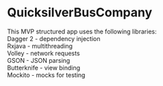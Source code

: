 # QuicksilverBusCompany  
This MVP structured app uses the following libraries:  
Dagger 2 - dependency injection  
Rxjava - multithreading  
Volley - network requests  
GSON - JSON parsing  
Butterknife - view binding  
Mockito - mocks for testing  
